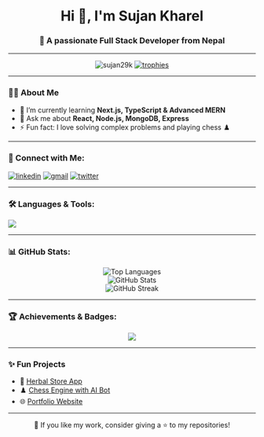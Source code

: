 <h1 align="center">Hi 👋, I'm Sujan Kharel</h1>
<h3 align="center">🚀 A passionate Full Stack Developer from Nepal</h3>

---

<p align="center">
  <img src="https://komarev.com/ghpvc/?username=sujan29k&label=Profile%20views&color=0e75b6&style=flat" alt="sujan29k" /> 
  <a href="https://github.com/ryo-ma/github-profile-trophy">
    <img src="https://github-profile-trophy.vercel.app/?username=sujan29k&theme=algolia&margin-w=10&margin-h=10&no-frame=true" alt="trophies" />
  </a>
</p>

---

### 🧑‍💻 About Me
- 🌱 I’m currently learning **Next.js, TypeScript & Advanced MERN**
- 💬 Ask me about **React, Node.js, MongoDB, Express**
- ⚡ Fun fact: I love solving complex problems and playing chess ♟️

---

### 🤝 Connect with Me:
<p align="left">
<a href="https://linkedin.com/in/YOUR_LINKEDIN" target="blank"><img align="center" src="https://skillicons.dev/icons?i=linkedin" alt="linkedin" /></a>
<a href="mailto:YOUR_EMAIL"><img align="center" src="https://skillicons.dev/icons?i=gmail" alt="gmail" /></a>
<a href="https://twitter.com/YOUR_TWITTER" target="blank"><img align="center" src="https://skillicons.dev/icons?i=twitter" alt="twitter" /></a>
</p>

---

### 🛠️ Languages & Tools:
<p align="left">
  <img src="https://skillicons.dev/icons?i=c,cpp,css,express,html,js,mongodb,nodejs,postman,python,react,tailwind,ts" />
</p>

---

### 📊 GitHub Stats:
<p align="center">
  <img src="https://github-readme-stats.vercel.app/api/top-langs?username=sujan29k&show_icons=true&locale=en&layout=compact&theme=tokyonight" alt="Top Languages" />
  <br/>
  <img src="https://github-readme-stats.vercel.app/api?username=sujan29k&show_icons=true&locale=en&theme=tokyonight" alt="GitHub Stats" />
  <br/>
  <img src="https://github-readme-streak-stats.herokuapp.com/?user=sujan29k&theme=tokyonight" alt="GitHub Streak" />
</p>

---

### 🏆 Achievements & Badges:
<p align="center">
  <img src="https://github-profile-trophy.vercel.app/?username=sujan29k&theme=darkhub&no-frame=true&margin-w=5" />
</p>

---

### ✨ Fun Projects
- 🛒 [Herbal Store App](YOUR_PROJECT_LINK)
- ♟️ [Chess Engine with AI Bot](YOUR_PROJECT_LINK)
- 🌐 [Portfolio Website](YOUR_PORTFOLIO_LINK)

---

<p align="center">
  💙 If you like my work, consider giving a ⭐ to my repositories!
</p>
